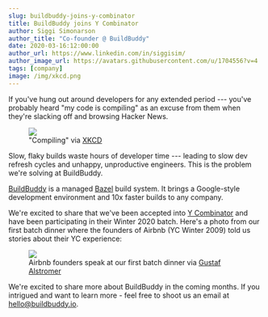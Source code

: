```yaml
---
slug: buildbuddy-joins-y-combinator
title: BuildBuddy joins Y Combinator
author: Siggi Simonarson
author_title: "Co-founder @ BuildBuddy"
date: 2020-03-16:12:00:00
author_url: https://www.linkedin.com/in/siggisim/
author_image_url: https://avatars.githubusercontent.com/u/1704556?v=4
tags: [company]
image: /img/xkcd.png
---
```


If you've hung out around developers for any extended period --- you've probably heard "my code is compiling" as an excuse from them when they're slacking off and browsing Hacker News.

<figure className="image">
  <img src="/img/xkcd.png" />
  <figcaption>"Compiling" via <a href="https://xkcd.com/303/">XKCD</a></figcaption>
</figure>

Slow, flaky builds waste hours of developer time --- leading to slow dev refresh cycles and unhappy, unproductive engineers. This is the problem we're solving at BuildBuddy.

[BuildBuddy](http://buildbuddy.io/) is a managed [Bazel](https://bazel.build/) build system. It brings a Google-style development environment and 10x faster builds to any company.

We're excited to share that we've been accepted into [Y Combinator](https://www.ycombinator.com/) and have been participating in their Winter 2020 batch. Here's a photo from our first batch dinner where the founders of Airbnb (YC Winter 2009) told us stories about their YC experience:

<figure className="image">
  <img src="/img/yc-dinner.jpg" />
  <figcaption>Airbnb founders speak at our first batch dinner via <a href="https://twitter.com/gustaf/status/1215039947356270594">Gustaf Alstromer</a></figcaption>
</figure>

We're excited to share more about BuildBuddy in the coming months. If you intrigued and want to learn more - feel free to shoot us an email at [hello@buildbuddy.io](mailto:hello@buildbuddy.io).
